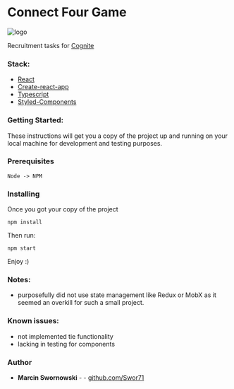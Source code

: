 # Connect Four Game

![logo]

[logo]: https://i.ibb.co/pnCzX6m/Cognite-Connect-Four.png "connect-four-cognite"

Recruitment tasks for [Cognite](https://www.cognite.com/)

### Stack:
* [React](https://github.com/facebook/react/)
* [Create-react-app](https://github.com/facebook/create-react-app)
* [Typescript](https://www.typescriptlang.org/)
* [Styled-Components](https://styled-components.com/)

### Getting Started:

These instructions will get you a copy of the project up and running on your local machine for development and testing purposes.

### Prerequisites

```
Node -> NPM
```

### Installing

Once you got your copy of the project

```
npm install
```

Then run:

```
npm start
```

Enjoy :)

### Notes:
* purposefully did not use state management like Redux or MobX as it seemed an overkill for such a small project.

### Known issues:
* not implemented tie functionality
* lacking in testing for components


### Author

- **Marcin Swornowski** - - [github.com/Swor71](https://github.com/Swor71)
